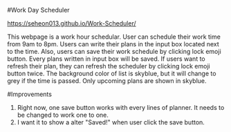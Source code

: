 #Work Day Scheduler

https://seheon013.github.io/Work-Scheduler/

This webpage is a work hour schedular. User can schedule their work time from 9am to 8pm.
Users can write their plans in the input box located next to the time. 
Also, users can save their work schedule by clicking lock emoji button.
Every plans written in input box will be saved. 
If users want to refresh their plan, they can refresh the scheduler by clicking lock emoji button twice.
The background color of list is skyblue, but it will change to grey if the time is passed.
Only upcoming plans are shown in skyblue. 

#Improvements
1. Right now, one save button works with every lines of planner. It needs to be changed to work one to one.
2. I want it to show a alter "Saved!" when user click the save button. 
